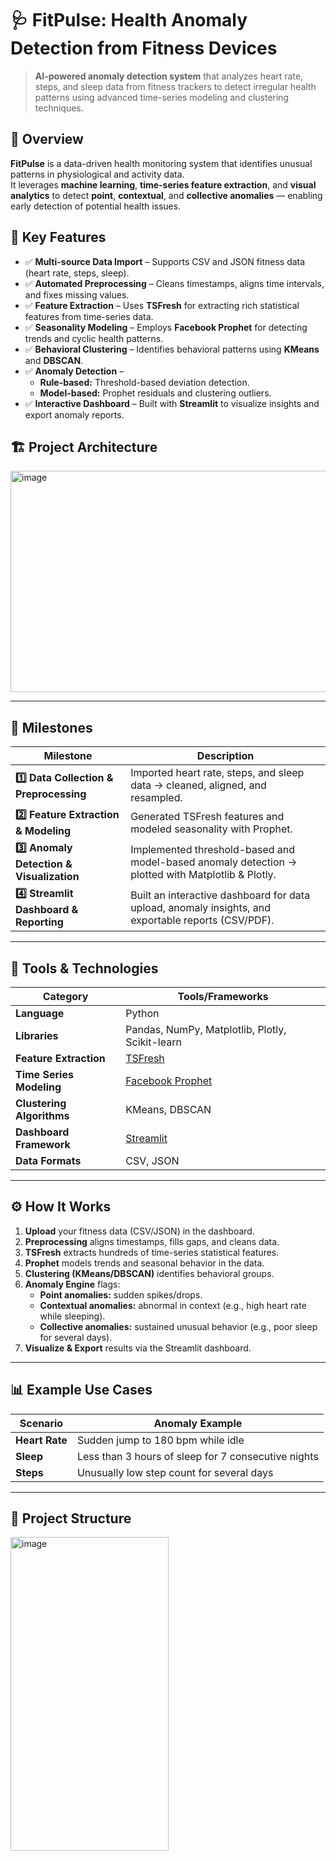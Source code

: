 # 🩺 FitPulse: Health Anomaly Detection from Fitness Devices  

> **AI-powered anomaly detection system** that analyzes heart rate, steps, and sleep data from fitness trackers to detect irregular health patterns using advanced time-series modeling and clustering techniques.  

## 🚀 Overview  

**FitPulse** is a data-driven health monitoring system that identifies unusual patterns in physiological and activity data.  
It leverages **machine learning**, **time-series feature extraction**, and **visual analytics** to detect **point**, **contextual**, and **collective anomalies** — enabling early detection of potential health issues.  

## 🧠 Key Features  

- ✅ **Multi-source Data Import** – Supports CSV and JSON fitness data (heart rate, steps, sleep).  
- ✅ **Automated Preprocessing** – Cleans timestamps, aligns time intervals, and fixes missing values.  
- ✅ **Feature Extraction** – Uses **TSFresh** for extracting rich statistical features from time-series data.  
- ✅ **Seasonality Modeling** – Employs **Facebook Prophet** for detecting trends and cyclic health patterns.  
- ✅ **Behavioral Clustering** – Identifies behavioral patterns using **KMeans** and **DBSCAN**.  
- ✅ **Anomaly Detection** –  
  - **Rule-based:** Threshold-based deviation detection.  
  - **Model-based:** Prophet residuals and clustering outliers.  
- ✅ **Interactive Dashboard** – Built with **Streamlit** to visualize insights and export anomaly reports.  

## 🏗️ Project Architecture  

<img width="747" height="354" alt="image" src="https://github.com/user-attachments/assets/608203d3-ae49-4838-8731-25525b160310" />


---

## 🧩 Milestones  

| Milestone | Description |
|------------|--------------|
| **1️⃣ Data Collection & Preprocessing** | Imported heart rate, steps, and sleep data → cleaned, aligned, and resampled. |
| **2️⃣ Feature Extraction & Modeling** | Generated TSFresh features and modeled seasonality with Prophet. |
| **3️⃣ Anomaly Detection & Visualization** | Implemented threshold-based and model-based anomaly detection → plotted with Matplotlib & Plotly. |
| **4️⃣ Streamlit Dashboard & Reporting** | Built an interactive dashboard for data upload, anomaly insights, and exportable reports (CSV/PDF). |

---

## 🧰 Tools & Technologies  

| Category | Tools/Frameworks |
|-----------|------------------|
| **Language** | Python |
| **Libraries** | Pandas, NumPy, Matplotlib, Plotly, Scikit-learn |
| **Feature Extraction** | [TSFresh](https://tsfresh.readthedocs.io/en/latest/) |
| **Time Series Modeling** | [Facebook Prophet](https://facebook.github.io/prophet/) |
| **Clustering Algorithms** | KMeans, DBSCAN |
| **Dashboard Framework** | [Streamlit](https://streamlit.io/) |
| **Data Formats** | CSV, JSON |

---

## ⚙️ How It Works  

1. **Upload** your fitness data (CSV/JSON) in the dashboard.  
2. **Preprocessing** aligns timestamps, fills gaps, and cleans data.  
3. **TSFresh** extracts hundreds of time-series statistical features.  
4. **Prophet** models trends and seasonal behavior in the data.  
5. **Clustering (KMeans/DBSCAN)** identifies behavioral groups.  
6. **Anomaly Engine** flags:  
   - **Point anomalies:** sudden spikes/drops.  
   - **Contextual anomalies:** abnormal in context (e.g., high heart rate while sleeping).  
   - **Collective anomalies:** sustained unusual behavior (e.g., poor sleep for several days).  
7. **Visualize & Export** results via the Streamlit dashboard.

---

## 📊 Example Use Cases  

| Scenario | Anomaly Example |
|-----------|----------------|
| **Heart Rate** | Sudden jump to 180 bpm while idle |
| **Sleep** | Less than 3 hours of sleep for 7 consecutive nights |
| **Steps** | Unusually low step count for several days |

---

## 📁 Project Structure  
<img width="253" height="502" alt="image" src="https://github.com/user-attachments/assets/45a7de7a-932f-4752-af52-a48a394b783e" />




